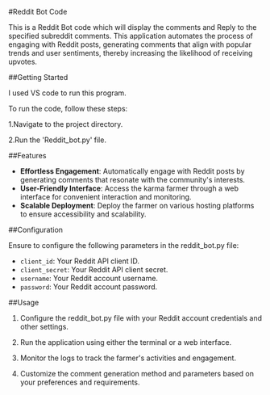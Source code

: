 #Reddit Bot Code

This is a Reddit Bot code which will display the comments and Reply to the specified subreddit comments. This application automates the process of engaging with Reddit posts, generating comments that align with popular trends and user sentiments, thereby increasing the likelihood of receiving upvotes.


##Getting Started


I used VS code to run this program.

To run the code, follow these steps:

1.Navigate to the project directory.

2.Run the 'Reddit_bot.py' file.


##Features
- **Effortless Engagement**: Automatically engage with Reddit posts by generating comments that resonate with the community's interests.
- **User-Friendly Interface**: Access the karma farmer through a web interface for convenient interaction and monitoring.
- **Scalable Deployment**: Deploy the farmer on various hosting platforms to ensure accessibility and scalability.


##Configuration


Ensure to configure the following parameters in the reddit_bot.py file:

- `client_id`: Your Reddit API client ID.
- `client_secret`: Your Reddit API client secret.
- `username`: Your Reddit account username.
- `password`: Your Reddit account password.


##Usage

1. Configure the reddit_bot.py file with your Reddit account credentials and other settings.

2. Run the application using either the terminal or a web interface.

3. Monitor the logs to track the farmer's activities and engagement.

4. Customize the comment generation method and parameters based on your preferences and requirements.
